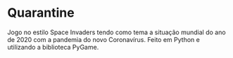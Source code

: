 # Quarantine
Jogo no estilo Space Invaders tendo como tema a situação mundial do ano de 2020 com a pandemia do novo Coronavírus. Feito em Python e utilizando a biblioteca PyGame. 

